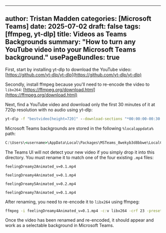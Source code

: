 
---
author: Tristan Madden
categories: [Microsoft Teams]
date: 2025-07-02
draft: false
tags: [ffmpeg, yt-dlp]
title: Videos as Teams Backgrounds
summary: "How to turn any YouTube video into your Microsoft Teams background."
usePageBundles: true
---

First, start by installing yt-dlp to download the YouTube video: [https://github.com/yt-dlp/yt-dlp](https://github.com/yt-dlp/yt-dlp)

Secondly, install ffmpeg because you'll need to re-encode the video to `libx264`: [https://ffmpeg.org/download.html](https://ffmpeg.org/download.html)

Next, find a YouTube video and download only the first 30 minutes of it at 720p resolution with no audio using yt-dlp:

```cmd
yt-dlp -f "bestvideo[height=720]" --download-sections "*00:00:00-00:30:00" https://www.youtube.com/watch?v=lWLUJHtlYyM
```

Microsoft Teams backgrounds are stored in the following `%localappdata%` path:

```cmd
C:\Users\<username>\AppData\Local\Packages\MSTeams_8wekyb3d8bbwe\LocalCache\Microsoft\MSTeams\Backgrounds
```

The Teams UI will not detect your new video if you simply drop it into this directory. You must rename it to match one of the four existing `.mp4` files:

`feelingDreamy2Animated_v=0.1.mp4`

`feelingDreamy4Animated_v=0.1.mp4`

`feelingDreamy5Animated_v=0.2.mp4`

`feelingDreamy7Animated_v=0.1.mp4`


After renaming, you need to re-encode it to `libx264` using ffmpeg:

```cmd
ffmpeg -i feelingDreamy4Animated_v=0.1.mp4 -c:v libx264 -crf 23 -preset medium -c:a copy feelingDreamy4Animated_v=0.1.mp4
```

Once the video has been renamed and re-encoded, it should appear and work as a selectable background in Microsoft Teams.
